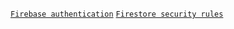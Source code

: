 [`Firebase authentication`](https://firebase.google.com/docs/auth/)
[`Firestore security rules`](https://firebase.google.com/docs/firestore/security/get-started)